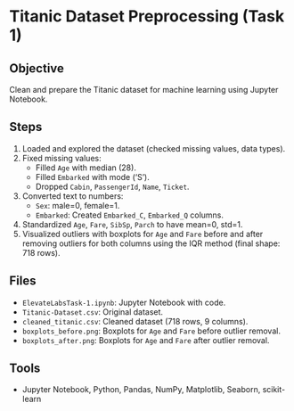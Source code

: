 # Titanic Dataset Preprocessing (Task 1)

## Objective
Clean and prepare the Titanic dataset for machine learning using Jupyter Notebook.

## Steps
1. Loaded and explored the dataset (checked missing values, data types).
2. Fixed missing values:
   - Filled `Age` with median (28).
   - Filled `Embarked` with mode (‘S’).
   - Dropped `Cabin`, `PassengerId`, `Name`, `Ticket`.
3. Converted text to numbers:
   - `Sex`: male=0, female=1.
   - `Embarked`: Created `Embarked_C`, `Embarked_Q` columns.
4. Standardized `Age`, `Fare`, `SibSp`, `Parch` to have mean=0, std=1.
5. Visualized outliers with boxplots for `Age` and `Fare` before and after removing outliers for both columns using the IQR method (final shape: 718 rows).

## Files
- `ElevateLabsTask-1.ipynb`: Jupyter Notebook with code.
- `Titanic-Dataset.csv`: Original dataset.
- `cleaned_titanic.csv`: Cleaned dataset (718 rows, 9 columns).
- `boxplots_before.png`: Boxplots for `Age` and `Fare` before outlier removal.
- `boxplots_after.png`: Boxplots for `Age` and `Fare` after outlier removal.

## Tools
- Jupyter Notebook, Python, Pandas, NumPy, Matplotlib, Seaborn, scikit-learn
